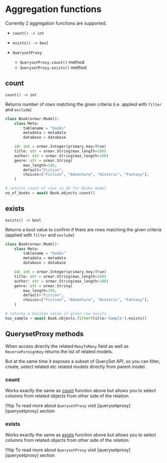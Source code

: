 # Aggregation functions

Currently 2 aggregation functions are supported.


* `count() -> int`
* `exists() -> bool`


* `QuerysetProxy`
    * `QuerysetProxy.count()` method
    * `QuerysetProxy.exists()` method
  

## count

`count() -> int`

Returns number of rows matching the given criteria (i.e. applied with `filter` and `exclude`)

```python
class Book(ormar.Model):
    class Meta:
        tablename = "books"
        metadata = metadata
        database = database

    id: int = ormar.Integer(primary_key=True)
    title: str = ormar.String(max_length=200)
    author: str = ormar.String(max_length=100)
    genre: str = ormar.String(
        max_length=100,
        default="Fiction",
        choices=["Fiction", "Adventure", "Historic", "Fantasy"],
    )
```

```python
# returns count of rows in db for Books model
no_of_books = await Book.objects.count()
```

## exists

`exists() -> bool`

Returns a bool value to confirm if there are rows matching the given criteria (applied with `filter` and `exclude`)

```python
class Book(ormar.Model):
    class Meta:
        tablename = "books"
        metadata = metadata
        database = database

    id: int = ormar.Integer(primary_key=True)
    title: str = ormar.String(max_length=200)
    author: str = ormar.String(max_length=100)
    genre: str = ormar.String(
        max_length=100,
        default="Fiction",
        choices=["Fiction", "Adventure", "Historic", "Fantasy"],
    )
```

```python
# returns a boolean value if given row exists
has_sample = await Book.objects.filter(title='Sample').exists()
```

## QuerysetProxy methods

When access directly the related `ManyToMany` field as well as `ReverseForeignKey`
returns the list of related models.

But at the same time it exposes a subset of QuerySet API, so you can filter, create,
select related etc related models directly from parent model.

### count

Works exactly the same as [count](./#count) function above but allows you to select columns from related
objects from other side of the relation.

!!!tip 
    To read more about `QuerysetProxy` visit [querysetproxy][querysetproxy] section

### exists

Works exactly the same as [exists](./#exists) function above but allows you to select columns from related
objects from other side of the relation.

!!!tip 
    To read more about `QuerysetProxy` visit [querysetproxy][querysetproxy] section


